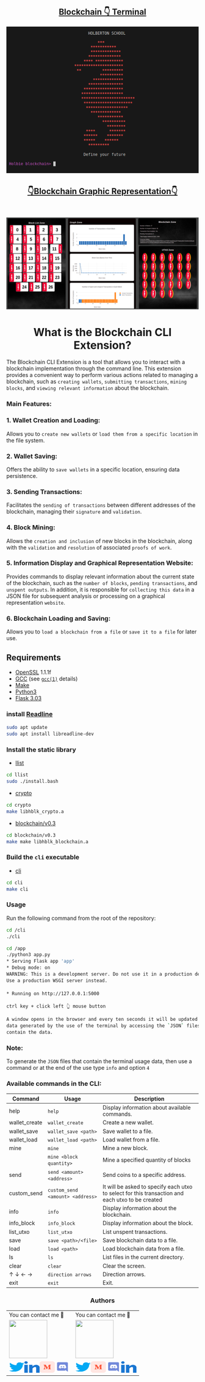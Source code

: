 <h2 align="center"><a href="https://github.com/crasride/blockchain_cli_extension/tree/master/cli"> Blockchain 👇 Terminal</a></h2>


<p align="center">
<img width="" height="" src="./media/Terminal.png">
</p>


<h2 align="center"><a href="https://github.com/crasride/blockchain_cli_extension/tree/jose/app"> 👇Blockchain Graphic Representation👇</a></h2>

<br>

<p align="center">
<img width="" height="" src="./app/img/vi1.png">
</p>


<h1 align="center"> What is the Blockchain CLI Extension?</h1>

The Blockchain CLI Extension is a tool that allows you to interact with a blockchain
implementation through the command line. This extension provides a convenient way to
perform various actions related to managing a blockchain, such as ``creating wallets``,
``submitting transactions``, ``mining blocks``, and ``viewing relevant information`` about the
blockchain.

### Main Features:

### 1. Wallet Creation and Loading:
Allows you to ``create new wallets`` or ``load them from a specific location`` in the file system.

### 2. Wallet Saving:
Offers the ability to ``save wallets`` in a specific location, ensuring data persistence.

### 3. Sending Transactions:
Facilitates the ``sending of transactions`` between different addresses of the blockchain, 
 managing their ``signature`` and ``validation``.

### 4. Block Mining:
Allows the ``creation and inclusion`` of new blocks in the blockchain, along with the 
``validation`` and ``resolution`` of associated ``proofs of work``.

### 5. Information Display and Graphical Representation Website:
Provides commands to display relevant information about the current state of the blockchain,
 such as the ``number of blocks``, ``pending transactions``, and ``unspent outputs``. In addition, it is 
 responsible for ``collecting this data`` in a JSON file for subsequent analysis or processing on
 a graphical representation ``website``.

### 6. Blockchain Loading and Saving:
Allows you to ``load a blockchain from a file`` or ``save it to a file`` for later use.





## Requirements

* [OpenSSL](https://www.openssl.org/source/old/index.html) 1.1.1f
* [GCC](https://gcc.gnu.org/) (see [`gcc(1)`](https://www.man7.org/linux/man-pages/man1/gcc.1.html) details)
* [Make](https://www.gnu.org/software/make/)
* [Python3](https://www.python.org/)
* [Flask 3.03](https://flask.palletsprojects.com/en/3.0.x/)

### install [Readline](https://web.mit.edu/gnu/doc/html/rlman_2.html)
```bash
sudo apt update
sudo apt install libreadline-dev
```

### Install the static library

* [llist](./llist/)
```bash
cd llist
sudo ./install.bash
```

* [crypto](./crypto/)
```bash
cd crypto
make libhblk_crypto.a
```

* [blockchain/v0.3](./blockchain/v0.3/)
```bash
cd blockchain/v0.3
make make libhblk_blockchain.a
```

### Build the `cli` executable

* [cli](./cli/)
```bash
cd cli
make cli
```

### Usage

Run the following command from the root of the repository:

```bash
cd /cli
./cli
```

```bash
cd /app
./python3 app.py
* Serving Flask app 'app'
* Debug mode: on
WARNING: This is a development server. Do not use it in a production deployment.
Use a production WSGI server instead.

* Running on http://127.0.0.1:5000

ctrl key + click left 👆 mouse button

A window opens in the browser and every ten seconds it will be updated with the
data generated by the use of the terminal by accessing the `JSON` files that
contain the data.
```

### Note:

To generate the `JSON` files that contain the terminal usage data, then use a
command or at the end of the use type `info` and option `4`


### Available commands in the CLI:

| Command        | Usage                             | Description                                     |
| ---------------| --------------------------------- | ----------------------------------------------- |
| help           | `help`                            | Display information about available commands.   |
| wallet_create  | `wallet_create`                   | Create a new wallet.                            |
| wallet_save    | `wallet_save <path>`              | Save wallet to a file.                          |
| wallet_load    | `wallet_load <path>`              | Load wallet from a file.                        |
| mine           | `mine`                            | Mine a new block.                               |
|                | `mine <block quantity>`           | Mine a specified quantity of blocks             |
| send           | `send <amount> <address>`         | Send coins to a specific address.               |
| custom_send    | `custom_send <amount> <address>`  | It will be asked to specify each utxo to select for this transaction and each utxo to be created|for receiver and sender (change)                          |
| info           | `info`                            | Display information about the blockchain.       |
| info_block     | `info_block `                     | Display information about the block.            |
| list_utxo      | `list_utxo`                       | List unspent transactions.                      |
| save           | `save <path>/<file>`              | Save blockchain data to a file.                 |
| load           | `load <path>  `                   | Load blockchain data from a file.               |
| ls             | `ls`                              | List files in the current directory.            |
| clear          | `clear`                           | Clear the screen.                               |
| ↑ ↓ ← →        | `direction arrows`                | Direction arrows.                               |
| exit           | `exit`                            | Exit.                                           |




<div align="center">

### Authors

|                                       |                                |
| ------------------------------------------------------- | --------------------------------------------------- |
| You can contact me 📩                                  | You can contact me 📩                               |
| [<img src="https://github.com/guenoel.png" width="100px" height="100px">](https://github.com/guenoel) | [<img src="https://github.com/crasride.png" width="100px" height="100px">](https://github.com/crasride) |
| <div align="center"><a href="https://twitter.com/GuenoelAndrieux" target="blank"><img src="./media/twitter.svg" alt="guenoel" height="30" width="40" /></a><a href="https://www.linkedin.com/in/guenoelandrieux/" target="blank"><img src="./media/linked-in-alt.svg" alt="guenoel" height="30" width="40" /></a><a href="https://medium.com/@5020" target="blank"><img src="./media/medium.svg" alt="@guenoel" height="30" width="40" /></a><a href="https://discord.gg/Guenoel#1989" target="blank"><img src="./media/discord.svg" alt="guenoel" height="30" width="40" /></a></div> | <div align="center"><a href="https://twitter.com/JosFern35900656" target="blank"><img src="./media/twitter.svg" alt="crasride" height="30" width="40" /></a><a href="https://medium.com/@4990" target="blank"><img src="./media/medium.svg" alt="@crasride" height="30" width="40" /></a><a href="https://discord.gg/José Fernandez Armas#7992" target="blank"><img src="./media/discord.svg" alt="crasride" height="30" width="40" /></a><a href="https://www.linkedin.com/in/jd-fernandez/" target="blank"><img src="./media/linked-in-alt.svg" alt="crasride" height="30" width="40" /></a></div> |

</div>










